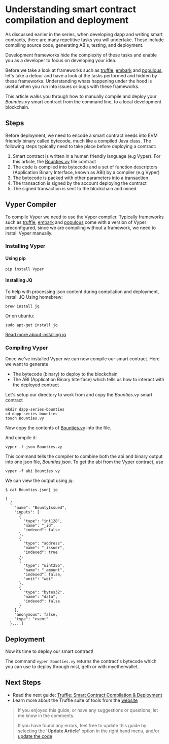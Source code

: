# Understanding smart contract compilation and deployment

As discussed earlier in the series, when developing dapp and writing smart contracts, there are many repetitive tasks you will undertake. These include compiling source code, generating ABIs, testing, and deployment.

Development frameworks hide the complexity of these tasks and enable you as a developer to focus on developing your idea.

Before we take a look at frameworks such as [truffle](https://truffleframework.com/), [embark](https://embark.status.im/) and [populous](https://github.com/ethereum/populus), let's take a detour and have a look at the tasks performed and hidden by these frameworks. Understanding whats happening under the hood is useful when you run into issues or bugs with these frameworks.

This article walks you through how to manually compile and deploy your _Bounties.vy_ smart contract from the command line, to a local development blockchain.

## Steps

Before deployment, we need to encode a smart contract needs into EVM friendly binary called bytecode, much like a compiled Java class. The following steps typically need to take place before deploying a contract:

1.  Smart contract is written in a human friendly language (e.g Vyper). For this article, the [Bounties.vy](https://github.com/kauri-io/kauri-fullstack-dapp-tutorial-series/blob/master/manual-compilation-and-deploy/Bounties.vy) file contract
2.  The code is compiled into bytecode and a set of function descriptors (Application Binary Interface, known as ABI) by a compiler (e.g Vyper)
3.  The bytecode is packed with other parameters into a transaction
4.  The transaction is signed by the account deploying the contract
5.  The signed transaction is sent to the blockchain and mined

## Vyper Compiler

To compile Vyper we need to use the Vyper compiler. Typically frameworks such as [truffle](https://truffleframework.com/), [embark](https://embark.status.im/) and [populous](https://github.com/ethereum/populus) come with a version of Vyper preconfigured, since we are compiling without a framework, we need to install Vyper manually.

### Installing Vyper

#### Using pip

```shell
pip install Vyper
```

#### Installing JQ

To help with processing json content during compilation and deployment, install JQ
Using homebrew:

```shell
brew install jq
```

Or on ubuntu:

```shell
sudo apt-get install jq
```

[Read more about installing jq](https://stedolan.github.io/jq/download/)

### Compiling Vyper

Once we've installed Vyper we can now compile our smart contract. Here we want to generate

-   The bytecode (binary) to deploy to the blockchain
-   The ABI (Application Binary Interface) which tells us how to interact with the deployed contract

Let's setup our directory to work from and copy the _Bounties.vy_ smart contract

```shell
mkdir dapp-series-bounties
cd dapp-series-bounties
touch Bounties.vy
```

Now copy the contents of [Bounties.vy](https://github.com/kauri-io/kauri-fullstack-dapp-tutorial-series/blob/master/manual-compilation-and-deploy/Bounties.vy) into the file.

And compile it:

```shell
vyper -f json Bounties.vy
```

This command tells the compiler to combine both the abi and binary output into one json file, _Bounties.json_. To get the abi from the Vyper contract, use

```shell
vyper -f abi Bounties.vy
```

We can view the output using jq:

```shell
$ cat Bounties.json| jq

[
  {
    "name": "BountyIssued",
    "inputs": [
      {
        "type": "int128",
        "name": "_id",
        "indexed": false
      },
      {
        "type": "address",
        "name": "_issuer",
        "indexed": true
      },
      {
        "type": "uint256",
        "name": "_amount",
        "indexed": false,
        "unit": "wei"
      },
      {
        "type": "bytes32",
        "name": "data",
        "indexed": false
      }
    ],
    "anonymous": false,
    "type": "event"
  },...]
```

## Deployment

Now its time to deploy our smart contract!

The command `vyper Bounties.vy` returns the contract's bytecode which you can use to deploy through mist, geth or with myetherwallet.

## Next Steps

<!-- TODO: Update -->

-   Read the next guide: [Truffle: Smart Contract Compilation & Deployment](https://kauri.io/article/cbc38bf09088426fbefcbe7d42ac679f/truffle:-smart-contract-compilation-and-deployment)
-   Learn more about the Truffle suite of tools from the [website](https://truffleframework.com/)

> If you enjoyed this guide, or have any suggestions or questions, let me know in the comments.
>
> If you have found any errors, feel free to update this guide by selecting the **'Update Article'** option in the right hand menu, and/or [update the code](https://github.com/kauri-io/kauri-fullstack-dapp-tutorial-series/tree/master/truffle-compilation-and-deploy)

